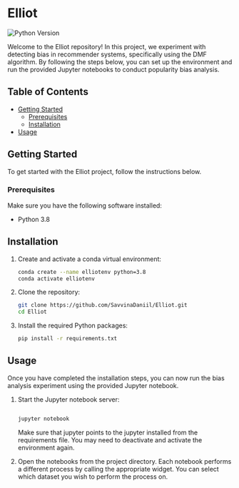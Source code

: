 # Elliot

![Python Version](https://img.shields.io/badge/python-3.8-blue)

Welcome to the Elliot repository! In this project, we experiment with detecting bias in recommender systems, specifically using the DMF algorithm. By following the steps below, you can set up the environment and run the provided Jupyter notebooks to conduct popularity bias analysis.

## Table of Contents

- [Getting Started](#getting-started)
  - [Prerequisites](#prerequisites)
  - [Installation](#installation)
- [Usage](#usage)

## Getting Started

To get started with the Elliot project, follow the instructions below.

### Prerequisites

Make sure you have the following software installed:

- Python 3.8

## Installation

1. Create and activate a conda virtual environment:

   ```bash
   conda create --name elliotenv python=3.8
   conda activate elliotenv
   ```

2. Clone the repository:

   ```bash
   git clone https://github.com/SavvinaDaniil/Elliot.git
   cd Elliot
   ```

3. Install the required Python packages:

   ```bash
   pip install -r requirements.txt
   ```
## Usage

Once you have completed the installation steps, you can now run the bias analysis experiment using the provided Jupyter notebook.

1. Start the Jupyter notebook server:

   ```bash
   
   jupyter notebook
   ```
   Make sure that jupyter points to the jupyter installed from the requirements file. You may need to deactivate and activate the environment again.

2. Open the notebooks from the project directory. Each notebook performs a different process by calling the appropriate widget. You can select which dataset you wish to perform the process on.
